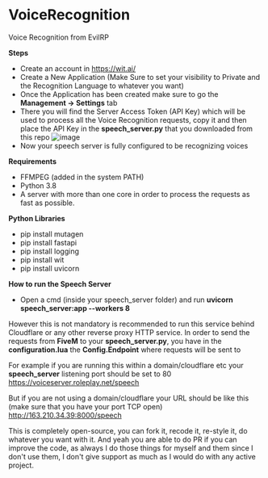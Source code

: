 # VoiceRecognition
Voice Recognition from EvilRP

**Steps**
- Create an account in https://wit.ai/
- Create a New Application (Make Sure to set your visibility to Private and the Recognition Language to whatever you want)
- Once the Application has been created make sure to go the **Management -> Settings** tab
- There you will find the Server Access Token (API Key) which will be used to process all the Voice Recognition requests, copy it and then place the API Key in the **speech_server.py** that you downloaded from this repo
![image](https://i.gyazo.com/23c37db877d6ba20365c2828ec08d684.png)
- Now your speech server is fully configured to be recognizing voices

**Requirements**
- FFMPEG (added in the system PATH)
- Python 3.8
- A server with more than one core in order to process the requests as fast as possible.

**Python Libraries**
- pip install mutagen
- pip install fastapi
- pip install logging
- pip install wit
- pip install uvicorn

**How to run the Speech Server**
- Open a cmd (inside your speech_server folder) and run **uvicorn speech_server:app --workers 8**

However this is not mandatory is recommended to run this service behind Cloudflare or any other reverse proxy HTTP service.
In order to send the requests from **FiveM** to your **speech_server.py**, you have in the **configuration.lua** the **Config.Endpoint** where requests will be sent to

For example if you are running this within a domain/cloudflare etc your **speech_server** listening port should be set to 80  
https://voiceserver.roleplay.net/speech 

But if you are not using a domain/cloudflare your URL should be like this (make sure that you have your port TCP open)  
http://163.210.34.39:8000/speech  

This is completely open-source, you can fork it, recode it, re-style it, do whatever you want with it. And yeah you are able to do PR if you can improve the code, as always I do those things for myself and them since I don't use them, I don't give support as much as I would do with any active project.
